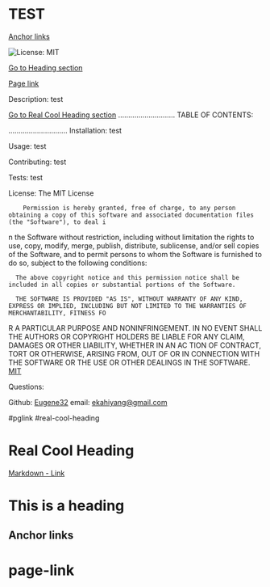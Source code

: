 # TEST

[Anchor links](#anchor-links)

![License: MIT](https://img.shields.io/badge/License-MIT-yellow.svg)

[Go to Heading section](#this-is-a-heading)

[Page link](#page-link)


Description:  test

[Go to Real Cool Heading section](#real-cool-heading)
............................
                                TABLE OF CONTENTS:

.............................
Installation:    test

Usage:  test

Contributing:  test

Tests:  test

License:        The MIT License

        Permission is hereby granted, free of charge, to any person obtaining a copy of this software and associated documentation files (the "Software"), to deal i
n the Software without restriction, including without limitation the rights to use, copy, modify, merge, publish, distribute, sublicense, and/or sell copies of the 
Software, and to permit persons to whom the Software is furnished to do so, subject to the following conditions:

      The above copyright notice and this permission notice shall be included in all copies or substantial portions of the Software.

      THE SOFTWARE IS PROVIDED "AS IS", WITHOUT WARRANTY OF ANY KIND, EXPRESS OR IMPLIED, INCLUDING BUT NOT LIMITED TO THE WARRANTIES OF MERCHANTABILITY, FITNESS FO
R A PARTICULAR PURPOSE AND NONINFRINGEMENT. IN NO EVENT SHALL THE AUTHORS OR COPYRIGHT HOLDERS BE LIABLE FOR ANY CLAIM, DAMAGES OR OTHER LIABILITY, WHETHER IN AN AC
TION OF CONTRACT, TORT OR OTHERWISE, ARISING FROM, OUT OF OR IN CONNECTION WITH THE SOFTWARE OR THE USE OR OTHER DEALINGS IN THE SOFTWARE.
        [MIT](https://opensource.org/licenses/MIT)

Questions:

Github:
[Eugene32](https://github.com/eugene32)
email:
[ekahiyang@gmail.com](mailto:ekahiyang@gmail.com)

#pglink
#real-cool-heading
# Real Cool Heading

[Markdown - Link](#Link)
# This is a heading


## Anchor links
# page-link
